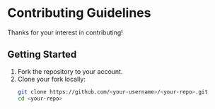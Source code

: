 # Contributing Guidelines

Thanks for your interest in contributing!

## Getting Started
1. Fork the repository to your account.
2. Clone your fork locally:
   ```bash
   git clone https://github.com/<your-username>/<your-repo>.git
   cd <your-repo>
